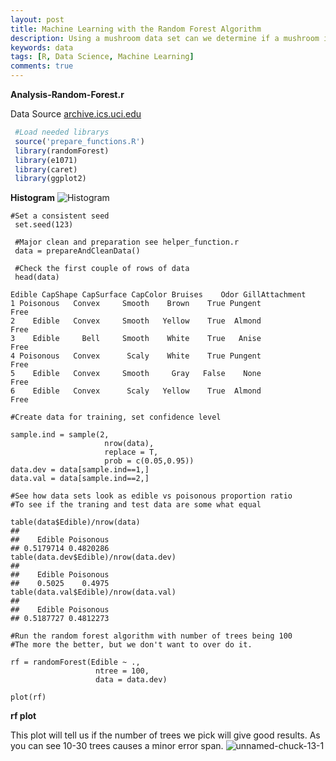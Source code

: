 ```yaml
---
layout: post
title: Machine Learning with the Random Forest Algorithm
description: Using a mushroom data set can we determine if a mushroom is editable or poisonous with Machine Learning using R.
keywords: data
tags: [R, Data Science, Machine Learning]
comments: true
---
```



**Analysis-Random-Forest.r**

Data Source
[archive.ics.uci.edu](https://archive.ics.uci.edu/ml/datasets/mushroom)

```r
 #Load needed librarys
 source('prepare_functions.R')
 library(randomForest)
 library(e1071)
 library(caret)
 library(ggplot2)
 ```
 **Histogram**
 ![Histogram](https://saltfog.github.io/assets/images/histogram.png)
 
 ```
 #Set a consistent seed
  set.seed(123) 
  
  #Major clean and preparation see helper_function.r
  data = prepareAndCleanData()
  
  #Check the first couple of rows of data
  head(data)
 
```
```
Edible CapShape CapSurface CapColor Bruises    Odor GillAttachment
1 Poisonous   Convex     Smooth    Brown    True Pungent           Free
2    Edible   Convex     Smooth   Yellow    True  Almond           Free
3    Edible     Bell     Smooth    White    True   Anise           Free
4 Poisonous   Convex      Scaly    White    True Pungent           Free
5    Edible   Convex     Smooth     Gray   False    None           Free
6    Edible   Convex      Scaly   Yellow    True  Almond           Free

#Create data for training, set confidence level

sample.ind = sample(2, 
                     nrow(data),
                     replace = T,
                     prob = c(0.05,0.95))
data.dev = data[sample.ind==1,]
data.val = data[sample.ind==2,]

#See how data sets look as edible vs poisonous proportion ratio
#To see if the traning and test data are some what equal

table(data$Edible)/nrow(data)
## 
##    Edible Poisonous 
## 0.5179714 0.4820286
table(data.dev$Edible)/nrow(data.dev)
## 
##    Edible Poisonous 
##    0.5025    0.4975
table(data.val$Edible)/nrow(data.val)
## 
##    Edible Poisonous 
## 0.5187727 0.4812273

#Run the random forest algorithm with number of trees being 100
#The more the better, but we don't want to over do it.

rf = randomForest(Edible ~ ., 
                   ntree = 100,
                   data = data.dev)

plot(rf)
```


 **rf plot**
 
 This plot will tell us if the number of trees we pick will give good results.
 As you can see 10-30 trees causes a minor error span.
![unnamed-chuck-13-1](https://saltfog.github.io/assets/images/unnamed-chuck-13-1.png)